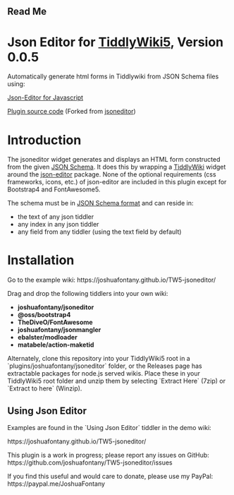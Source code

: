 <h2 class="tc-title">
  Read Me
</h2>
<div class="tc-tiddler-body tc-reveal">
  <h1 class="">Json Editor for <a class="tc-tiddlylink tc-tiddlylink-missing" href="https://tiddlywiki.com/" target="_blank">TiddlyWiki5</a>,
    Version 0.0.5</h1>
  <p>Automatically generate html forms in Tiddlywiki from JSON Schema files using:</p>
  <p><a class="tc-tiddlylink-external" href="https://github.com/json-editor/json-editor" rel="noopener noreferrer"
      target="_blank">Json-Editor for Javascript</a></p>
  <p><a class="tc-tiddlylink-external" href="https://github.com/joshuafontany/TW5-jsoneditor" rel="noopener noreferrer"
      target="_blank">Plugin source code</a> (Forked from <a class="tc-tiddlylink-external" href="https://github.com/btheado/jsoneditor"
      rel="noopener noreferrer" target="_blank">jsoneditor</a>)</p>
  <h1 class="">Introduction</h1>
  <p>The jsoneditor widget generates and displays an HTML form constructed from the given <a class="tc-tiddlylink-external"
      href="http://json-schema.org/" rel="noopener noreferrer" target="_blank">JSON Schema</a>. It does this by
    wrapping a <a class="tc-tiddlylink tc-tiddlylink-missing" href="#TiddlyWiki">TiddlyWiki</a> widget around the <a
      class="tc-tiddlylink-external" href="https://github.com/json-editor/json-editor" rel="noopener noreferrer" target="_blank">json-editor</a>
    package. None of the optional requirements (css frameworks, icons, etc.) of json-editor are included in this
    plugin except for Bootstrap4 and FontAwesome5.</p>
  <p>The schema must be in <a class="tc-tiddlylink-external" href="http://json-schema.org/draft-04/json-schema-core.html"
      rel="noopener noreferrer" target="_blank">JSON Schema format</a> and can reside in:</p>
  <ul>
    <li>the text of any json tiddler</li>
    <li>any index in any json tiddler</li>
    <li>any field from any tiddler (using the text field by default)</li>
  </ul>
  <h1 class="">Installation</h1>
  
<div><p>Go to the example wiki: https://joshuafontany.github.io/TW5-jsoneditor/</p><p>Drag and drop the following tiddlers into your own wiki:</p><ul><li><b>joshuafontany/jsoneditor</b></li><li><b>@oss/bootstrap4</b></li><li><b>TheDiveO/FontAwesome</b></li><li><b>joshuafontany/jsonmangler</b></li><li><b>ebalster/modloader</b></li><li><b>matabele/action-maketid</b></li></ul><p>Alternately, clone this repository into your TiddlyWiki5 root in a `plugins/joshuafontany/jsoneditor` folder, or the Releases page has extractable packages for node.js served wikis. Place these in your TiddlyWiki5 root folder and unzip them by selecting `Extract Here` (7zip) or `Extract to here` (Winzip).</p></div>


<h2>Using Json Editor</h2>

<p>Examples are found in the `Using Json Editor` tiddler in the demo wiki:</p>
<p>https://joshuafontany.github.io/TW5-jsoneditor/</p>
<p>This plugin is a work in progress; please report any issues on GitHub: https://github.com/joshuafontany/TW5-jsoneditor/issues</p>
<p>If you find this useful and would care to donate, please use my PayPal: https://paypal.me/JoshuaFontany</p>